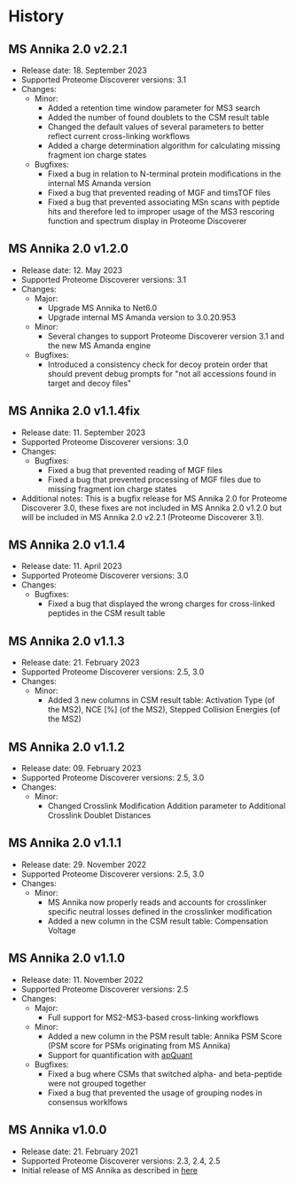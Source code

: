 # History

## MS Annika 2.0 v2.2.1

- Release date: 18. September 2023
- Supported Proteome Discoverer versions: 3.1
- Changes:
  - Minor:
    - Added a retention time window parameter for MS3 search
    - Added the number of found doublets to the CSM result table
    - Changed the default values of several parameters to better reflect current cross-linking workflows
    - Added a charge determination algorithm for calculating missing fragment ion charge states
  - Bugfixes:
    - Fixed a bug in relation to N-terminal protein modifications in the internal MS Amanda version
    - Fixed a bug that prevented reading of MGF and timsTOF files
    - Fixed a bug that prevented associating MSn scans with peptide hits and therefore led to improper usage of the MS3 rescoring function and spectrum display in Proteome Discoverer

## MS Annika 2.0 v1.2.0

- Release date: 12. May 2023
- Supported Proteome Discoverer versions: 3.1
- Changes:
  - Major:
    - Upgrade MS Annika to Net6.0
    - Upgrade internal MS Amanda version to 3.0.20.953
  - Minor:
    - Several changes to support Proteome Discoverer version 3.1 and the new MS Amanda engine
  - Bugfixes:
    - Introduced a consistency check for decoy protein order that should prevent debug prompts for "not all accessions found in target and decoy files"

## MS Annika 2.0 v1.1.4fix

- Release date: 11. September 2023
- Supported Proteome Discoverer versions: 3.0
- Changes:
  - Bugfixes:
    - Fixed a bug that prevented reading of MGF files
    - Fixed a bug that prevented processing of MGF files due to missing fragment ion charge states
- Additional notes: This is a bugfix release for MS Annika 2.0 for Proteome Discoverer 3.0, these fixes are not included in MS Annika 2.0 v1.2.0 but will be included in MS Annika 2.0 v2.2.1 (Proteome Discoverer 3.1).

## MS Annika 2.0 v1.1.4

- Release date: 11. April 2023
- Supported Proteome Discoverer versions: 3.0
- Changes:
  - Bugfixes:
    - Fixed a bug that displayed the wrong charges for cross-linked peptides in the CSM result table

## MS Annika 2.0 v1.1.3

- Release date: 21. February 2023
- Supported Proteome Discoverer versions: 2.5, 3.0
- Changes:
  - Minor:
    - Added 3 new columns in CSM result table: Activation Type (of the MS2), NCE [%] (of the MS2), Stepped Collision Energies (of the MS2)

## MS Annika 2.0 v1.1.2

- Release date: 09. February 2023
- Supported Proteome Discoverer versions: 2.5, 3.0
- Changes:
  - Minor:
    - Changed Crosslink Modification Addition parameter to Additional Crosslink Doublet Distances

## MS Annika 2.0 v1.1.1

- Release date: 29. November 2022
- Supported Proteome Discoverer versions: 2.5, 3.0
- Changes:
  - Minor:
    - MS Annika now properly reads and accounts for crosslinker specific neutral losses defined in the crosslinker modification
    - Added a new column in the CSM result table: Compensation Voltage

## MS Annika 2.0 v1.1.0

- Release date: 11. November 2022
- Supported Proteome Discoverer versions: 2.5
- Changes:
  - Major:
    - Full support for MS2-MS3-based cross-linking workflows
  - Minor:
    - Added a new column in the PSM result table: Annika PSM Score (PSM score for PSMs originating from MS Annika)
    - Support for quantification with [apQuant](https://ms.imp.ac.at/index.php?action=apQuant)
  - Bugfixes:
    - Fixed a bug where CSMs that switched alpha- and beta-peptide were not grouped together
    - Fixed a bug that prevented the usage of grouping nodes in consensus worklfows

## MS Annika v1.0.0

- Release date: 21. February 2021
- Supported Proteome Discoverer versions: 2.3, 2.4, 2.5
- Initial release of MS Annika as described in [here](https://doi.org/10.1021/acs.jproteome.0c01000)
